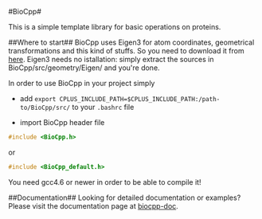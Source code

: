 #BioCpp#

This is a simple template library for basic operations on proteins. 

##Where to start##
BioCpp uses Eigen3 for atom coordinates, geometrical transformations and this kind of stuffs. So you need to download it
from [here](http://eigen.tuxfamily.org/). Eigen3 needs no istallation: simply extract the sources in BioCpp/src/geometry/Eigen/
and you're done.

In order to use BioCpp in your project simply

+ add `export CPLUS_INCLUDE_PATH=$CPLUS_INCLUDE_PATH:/path-to/BioCpp/src/` to your `.bashrc` file

+ import BioCpp header file

```c++
#include <BioCpp.h>
```
or
```c++
#include <BioCpp_default.h>
```

You need gcc4.6 or newer in order to be able to compile it!

##Documentation##
Looking for detailed documentation or examples? Please visit the documentation page at [biocpp-doc](http://biocpp.zimlotech.com/).
